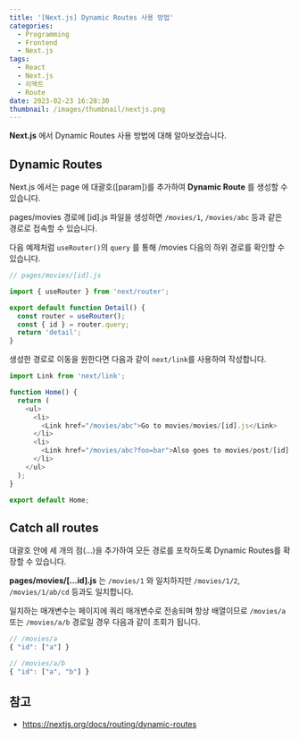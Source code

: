 ```yaml
---
title: '[Next.js] Dynamic Routes 사용 방법'
categories:
  - Programming
  - Frontend
  - Next.js
tags:
  - React
  - Next.js
  - 리액트
  - Route
date: 2023-02-23 16:28:30
thumbnail: /images/thumbnail/nextjs.png
---
```


**Next.js** 에서 Dynamic Routes 사용 방법에 대해 알아보겠습니다.

## Dynamic Routes

Next.js 에서는 page 에 대괄호([param])를 추가하여 **Dynamic Route** 를 생성할 수 있습니다.

pages/movies 경로에 [id].js 파일을 생성하면 `/movies/1`, `/movies/abc` 등과 같은 경로로 접속할 수 있습니다.

다음 예제처럼 `useRouter()`의 `query` 를 통해 /movies 다음의 하위 경로를 확인할 수 있습니다.

```js
// pages/movies/[id].js

import { useRouter } from 'next/router';

export default function Detail() {
  const router = useRouter();
  const { id } = router.query;
  return 'detail';
}
```

생성한 경로로 이동을 원한다면 다음과 같이 `next/link`를 사용하여 작성합니다.

```js
import Link from 'next/link';

function Home() {
  return (
    <ul>
      <li>
        <Link href="/movies/abc">Go to movies/movies/[id].js</Link>
      </li>
      <li>
        <Link href="/movies/abc?foo=bar">Also goes to movies/post/[id].js</Link>
      </li>
    </ul>
  );
}

export default Home;
```

## Catch all routes

대괄호 안에 세 개의 점(...)을 추가하여 모든 경로를 포착하도록 Dynamic Routes를 확장할 수 있습니다.

**pages/movies/[...id].js** 는 `/movies/1` 와 일치하지만 `/movies/1/2`, `/movies/1/ab/cd` 등과도 일치합니다.

일치하는 매개변수는 페이지에 쿼리 매개변수로 전송되며 항상 배열이므로 `/movies/a` 또는 `/movies/a/b` 경로일 경우 다음과 같이 조회가 됩니다.

```js
// /movies/a
{ "id": ["a"] }

// /movies/a/b
{ "id": ["a", "b"] }
```

## 참고

- https://nextjs.org/docs/routing/dynamic-routes

